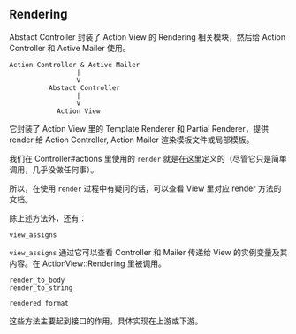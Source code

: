 ## Rendering

Abstact Controller 封装了 Action View 的 Rendering 相关模块，然后给 Action Controller 和 Active Mailer 使用。

```
Action Controller & Active Mailer
                 |
                 V
          Abstact Controller
                 |
                 V
            Action View
```

它封装了 Action View 里的 Template Renderer 和 Partial Renderer，提供 render 给 Action Controller, Action Mailer 渲染模板文件或局部模板。

我们在 Controller#actions 里使用的 `render` 就是在这里定义的（尽管它只是简单调用，几乎没做任何事）。

所以，在使用 `render` 过程中有疑问的话，可以查看 View 里对应 render 方法的文档。

除上述方法外，还有：

```
view_assigns
```

`view_assigns` 通过它可以查看 Controller 和 Mailer 传递给 View 的实例变量及其内容。在 ActionView::Rendering 里被调用。

```
render_to_body
render_to_string
```

```
rendered_format
```

这些方法主要起到接口的作用，具体实现在上游或下游。
